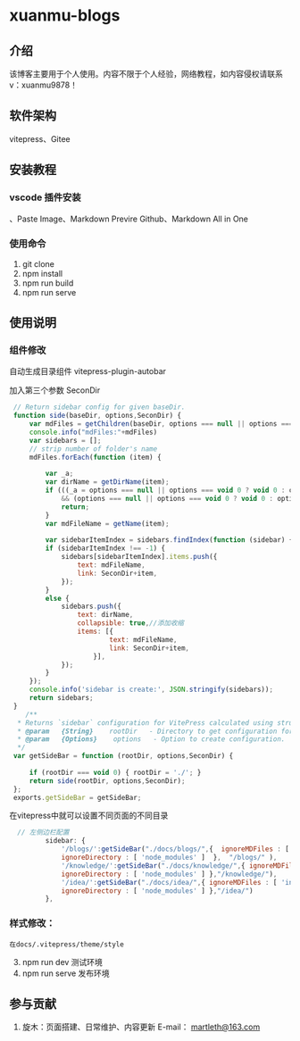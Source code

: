 # xuanmu-blogs

## 介绍

 该博客主要用于个人使用。内容不限于个人经验，网络教程，如内容侵权请联系v：xuanmu9878！

## 软件架构
vitepress、Gitee


## 安装教程
### vscode 插件安装
、Paste Image、Markdown Previre Github、Markdown All in One
### 使用命令
1.  git clone 
2.  npm install 
3.   npm run build
4.   npm run serve

## 使用说明

### 组件修改 
   自动生成目录组件 vitepress-plugin-autobar

   加入第三个参数 SeconDir
   ```javascript
    // Return sidebar config for given baseDir.
    function side(baseDir, options,SeconDir) {
        var mdFiles = getChildren(baseDir, options === null || options === void 0 ? void 0 : options.ignoreMDFiles);
        console.info("mdFiles:"+mdFiles)
        var sidebars = [];
        // strip number of folder's name
        mdFiles.forEach(function (item) {
        
            var _a;
            var dirName = getDirName(item);
            if (((_a = options === null || options === void 0 ? void 0 : options.ignoreDirectory) === null || _a === void 0 ? void 0 : _a.length)
                && (options === null || options === void 0 ? void 0 : options.ignoreDirectory.findIndex(function (item) { return getDirName(item) === dirName; })) !== -1) {
                return;
            }
            var mdFileName = getName(item);
       
            var sidebarItemIndex = sidebars.findIndex(function (sidebar) { return sidebar.text === dirName; });
            if (sidebarItemIndex !== -1) {
                sidebars[sidebarItemIndex].items.push({
                    text: mdFileName,
                    link: SeconDir+item,
                });
            }
            else {
                sidebars.push({
                    text: dirName,
                    collapsible: true,//添加收缩
                    items: [{
                            text: mdFileName,
                            link: SeconDir+item,
                        }],
                });
            }
        });
        console.info('sidebar is create:', JSON.stringify(sidebars));
        return sidebars;
    }
       /**
     * Returns `sidebar` configuration for VitePress calculated using structure of directory and files in given path.
     * @param   {String}    rootDir   - Directory to get configuration for.
     * @param   {Options}    options   - Option to create configuration.
     */
    var getSideBar = function (rootDir, options,SeconDir) {
    
        if (rootDir === void 0) { rootDir = './'; }
        return side(rootDir, options,SeconDir);
    };
    exports.getSideBar = getSideBar;

   ```

   在vitepress中就可以设置不同页面的不同目录
   ```javascript
     // 左侧边栏配置
            sidebar: {
                '/blogs/':getSideBar("./docs/blogs/",{  ignoreMDFiles : [ 'index' ] , 
                ignoreDirectory : [ 'node_modules' ]  },  "/blogs/" ),
                '/knowledge/':getSideBar("./docs/knowledge/",{ ignoreMDFiles : [ 'index' ] , 
                ignoreDirectory : [ 'node_modules' ] },"/knowledge/"),
                '/idea/':getSideBar("./docs/idea/",{ ignoreMDFiles : [ 'index' ] , 
                ignoreDirectory : [ 'node_modules' ] },"/idea/")
            },
   ```
### 样式修改：
    在docs/.vitepress/theme/style
3.  npm run dev 测试环境
4.  npm run serve 发布环境

## 参与贡献

1.  旋木：页面搭建、日常维护、内容更新 E-mail： martleth@163.com

 